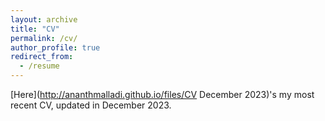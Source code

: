 ```yaml
---
layout: archive
title: "CV"
permalink: /cv/
author_profile: true
redirect_from:
  - /resume
---
```

[Here](http://ananthmalladi.github.io/files/CV December 2023)'s my most recent CV, updated in December 2023.
